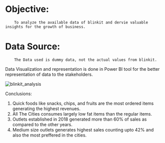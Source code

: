 
# Objective: 
        To analyze the available data of blinkit and dervie valuable insights for the growth of business.
# Data Source: 
        The Data used is dummy data, not the actual values from blinkit.

Data Visualization and representation is done in Power BI tool for the better representation of data to the stakeholders.

![blinkit_analysis](https://github.com/user-attachments/assets/1a00654f-1929-4d92-a6c0-213e164150b6)

Conclusions:
1. Quick foods like snacks, chips, and fruits are the most ordered items generating the highest revenues.
2. All The Cities consumes largely low fat items than the regular items.
3. Outlets established in 2018 generated more than 60% of sales as compared to the other years.
4. Medium size outlets generates highest sales counting upto 42% and also the most preffered in the cities.
